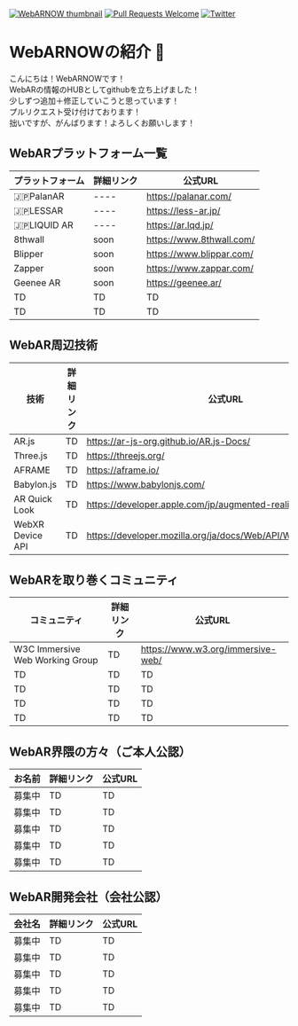 [![WebARNOW thumbnail](https://ethan-dev.sakura.ne.jp/webarnow/img/webarnow.jpg)](https://twitter.com/webarnow)
[![Pull Requests Welcome](https://img.shields.io/badge/PRs-welcome-brightgreen.svg?style=flat)](http://makeapullrequest.com)
[![Twitter](https://img.shields.io/twitter/url?color=blue&label=twitter&style=plastic&url=https%3A%2F%2Ftwitter.com%2Fwebarnow)](https://twitter.com/webarnow)



# WebARNOWの紹介 👋
こんにちは！WebARNOWです！<br>
WebARの情報のHUBとしてgithubを立ち上げました！<br>
少しずつ追加＋修正していこうと思っています！<br>
プルリクエスト受け付けております！<br>
拙いですが、がんばります！よろしくお願いします！

## WebARプラットフォーム一覧
|  プラットフォーム  |  詳細リンク  | 公式URL  |
| ---- | ---- | ---- |
| 🇯🇵PalanAR | ---- | https://palanar.com/ |
| 🇯🇵LESSAR | ---- | https://less-ar.jp/ |
| 🇯🇵LIQUID AR | ---- | https://ar.lqd.jp/ |
|  8thwall  |  soon  | https://www.8thwall.com/  | 
|  Blipper  |  soon  | https://www.blippar.com/  |
|  Zapper  |  soon  | https://www.zappar.com/  |
|  Geenee AR  |  soon  | https://geenee.ar/  |
|  TD  |  TD  | TD  |
|  TD  |  TD  | TD  |

## WebAR周辺技術
|  技術  |  詳細リンク  | 公式URL  |
| ---- | ---- | ---- |
|  AR.js  |  TD  | https://ar-js-org.github.io/AR.js-Docs/  | 
|  Three.js  |  TD  | https://threejs.org/  |
|  AFRAME  |  TD  | https://aframe.io/  |
|  Babylon.js  |  TD  | https://www.babylonjs.com/  |
|  AR Quick Look  |  TD  | https://developer.apple.com/jp/augmented-reality/quick-look/  |
|  WebXR Device API  |  TD  | https://developer.mozilla.org/ja/docs/Web/API/WebXR_Device_API |


## WebARを取り巻くコミュニティ
|  コミュニティ  |  詳細リンク  | 公式URL  |
| ---- | ---- | ---- |
|  W3C Immersive Web Working Group  |  TD  | https://www.w3.org/immersive-web/  | 
|  TD  |  TD  | TD  |
|  TD  |  TD  | TD  |
|  TD  |  TD  | TD  |
|  TD  |  TD  | TD  |

## WebAR界隈の方々（ご本人公認）
|  お名前  |  詳細リンク  | 公式URL  |
| ---- | ---- | ---- |
|  募集中  |  TD  | TD  | 
|  募集中  |  TD  | TD  |
|  募集中  |  TD  | TD  |
|  募集中  |  TD  | TD  |
|  募集中  |  TD  | TD  |

## WebAR開発会社（会社公認）

|  会社名  |  詳細リンク  | 公式URL  |
| ---- | ---- | ---- |
|  募集中  |  TD  | TD  | 
|  募集中  |  TD  | TD  |
|  募集中  |  TD  | TD  |
|  募集中  |  TD  | TD  |
|  募集中  |  TD  | TD  |


<!--
**WebARNOW/webarnow** is a ✨ _special_ ✨ repository because its `README.md` (this file) appears on your GitHub profile.

Here are some ideas to get you started:

- 🔭 I’m currently working on ...
- 🌱 I’m currently learning ...
- 👯 I’m looking to collaborate on ...
- 🤔 I’m looking for help with ...
- 💬 Ask me about ...
- 📫 How to reach me: ...
- 😄 Pronouns: ...
- ⚡ Fun fact: ...
-->
